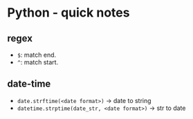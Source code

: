 # Python - quick notes

## regex
* `$`: match end.
* `^`: match start.

## date-time
* `date.strftime(<date format>)` -> date to string
* `datetime.strptime(date_str, <date format>)` -> str to date
